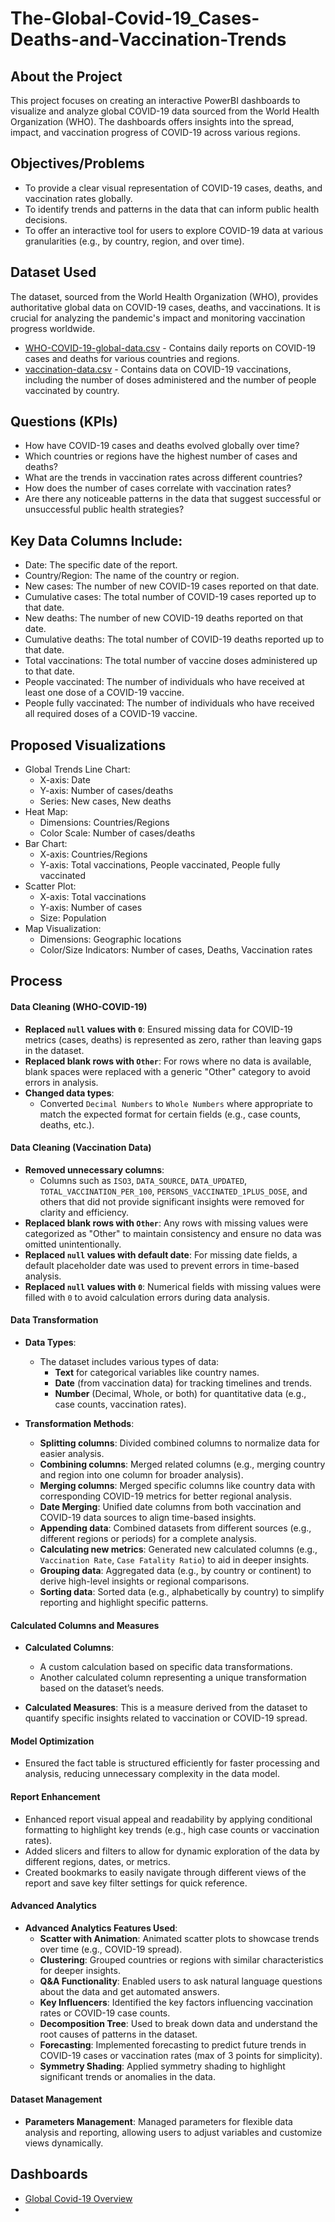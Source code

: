 # The-Global-Covid-19_Cases-Deaths-and-Vaccination-Trends

## About the Project
This project focuses on creating an interactive PowerBI dashboards to visualize and analyze global COVID-19 data sourced from the World Health Organization (WHO). The dashboards offers insights into the spread, impact, and vaccination progress of COVID-19 across various regions.

## Objectives/Problems
- To provide a clear visual representation of COVID-19 cases, deaths, and vaccination rates globally.
- To identify trends and patterns in the data that can inform public health decisions.
- To offer an interactive tool for users to explore COVID-19 data at various granularities (e.g., by country, region, and over time).

## Dataset Used
The dataset, sourced from the World Health Organization (WHO), provides authoritative global data on COVID-19 cases, deaths, and vaccinations. It is crucial for analyzing the pandemic's impact and monitoring vaccination progress worldwide.
- <a href="https://github.com/ludreinsalvador/global-covid-19_data_analysis_dashboards/blob/main/WHO-COVID-19-global-data.csv">WHO-COVID-19-global-data.csv</a> - Contains daily reports on COVID-19 cases and deaths for various countries and regions.
- <a href="https://github.com/ludreinsalvador/global-covid-19_data_analysis_dashboards/blob/main/vaccination-data.csv">vaccination-data.csv</a> - Contains data on COVID-19 vaccinations, including the number of doses administered and the number of people vaccinated by country.
  
## Questions (KPIs)
- How have COVID-19 cases and deaths evolved globally over time?
- Which countries or regions have the highest number of cases and deaths?
- What are the trends in vaccination rates across different countries?
- How does the number of cases correlate with vaccination rates?
- Are there any noticeable patterns in the data that suggest successful or unsuccessful public health strategies?

## Key Data Columns Include:
- Date: The specific date of the report.
- Country/Region: The name of the country or region.
- New cases: The number of new COVID-19 cases reported on that date.
- Cumulative cases: The total number of COVID-19 cases reported up to that date.
- New deaths: The number of new COVID-19 deaths reported on that date.
- Cumulative deaths: The total number of COVID-19 deaths reported up to that date.
- Total vaccinations: The total number of vaccine doses administered up to that date.
- People vaccinated: The number of individuals who have received at least one dose of a COVID-19 vaccine.
- People fully vaccinated: The number of individuals who have received all required doses of a COVID-19 vaccine.

## Proposed Visualizations
- Global Trends Line Chart:
  - X-axis: Date
  - Y-axis: Number of cases/deaths
  - Series: New cases, New deaths
- Heat Map:
  - Dimensions: Countries/Regions
  - Color Scale: Number of cases/deaths
- Bar Chart:
  - X-axis: Countries/Regions
  - Y-axis: Total vaccinations, People vaccinated, People fully vaccinated
- Scatter Plot:
  - X-axis: Total vaccinations
  - Y-axis: Number of cases
  - Size: Population
- Map Visualization:
  - Dimensions: Geographic locations
  - Color/Size Indicators: Number of cases, Deaths, Vaccination rates

## Process
#### Data Cleaning (WHO-COVID-19)
- **Replaced `null` values with `0`**: Ensured missing data for COVID-19 metrics (cases, deaths) is represented as zero, rather than leaving gaps in the dataset.
- **Replaced blank rows with `Other`**: For rows where no data is available, blank spaces were replaced with a generic "Other" category to avoid errors in analysis.
- **Changed data types**:
  - Converted `Decimal Numbers` to `Whole Numbers` where appropriate to match the expected format for certain fields (e.g., case counts, deaths, etc.).

#### Data Cleaning (Vaccination Data)
- **Removed unnecessary columns**: 
  - Columns such as `ISO3`, `DATA_SOURCE`, `DATA_UPDATED`, `TOTAL_VACCINATION_PER_100`, `PERSONS_VACCINATED_1PLUS_DOSE`, and others that did not provide significant insights were removed for clarity and efficiency.
- **Replaced blank rows with `Other`**: Any rows with missing values were categorized as "Other" to maintain consistency and ensure no data was omitted unintentionally.
- **Replaced `null` values with default date**: For missing date fields, a default placeholder date was used to prevent errors in time-based analysis.
- **Replaced `null` values with `0`**: Numerical fields with missing values were filled with `0` to avoid calculation errors during data analysis.

#### Data Transformation
- **Data Types**: 
  - The dataset includes various types of data:
    - **Text** for categorical variables like country names.
    - **Date** (from vaccination data) for tracking timelines and trends.
    - **Number** (Decimal, Whole, or both) for quantitative data (e.g., case counts, vaccination rates).

- **Transformation Methods**:
  - **Splitting columns**: Divided combined columns to normalize data for easier analysis.
  - **Combining columns**: Merged related columns (e.g., merging country and region into one column for broader analysis).
  - **Merging columns**: Merged specific columns like country data with corresponding COVID-19 metrics for better regional analysis.
  - **Date Merging**: Unified date columns from both vaccination and COVID-19 data sources to align time-based insights.
  - **Appending data**: Combined datasets from different sources (e.g., different regions or periods) for a complete analysis.
  - **Calculating new metrics**: Generated new calculated columns (e.g., `Vaccination Rate`, `Case Fatality Ratio`) to aid in deeper insights.
  - **Grouping data**: Aggregated data (e.g., by country or continent) to derive high-level insights or regional comparisons.
  - **Sorting data**: Sorted data (e.g., alphabetically by country) to simplify reporting and highlight specific patterns.

#### Calculated Columns and Measures
- **Calculated Columns**:
  - A custom calculation based on specific data transformations.
  - Another calculated column representing a unique transformation based on the dataset’s needs.

- **Calculated Measures**: This is a measure derived from the dataset to quantify specific insights related to vaccination or COVID-19 spread.

#### Model Optimization
- Ensured the fact table is structured efficiently for faster processing and analysis, reducing unnecessary complexity in the data model.

#### Report Enhancement
- Enhanced report visual appeal and readability by applying conditional formatting to highlight key trends (e.g., high case counts or vaccination rates).
- Added slicers and filters to allow for dynamic exploration of the data by different regions, dates, or metrics.
- Created bookmarks to easily navigate through different views of the report and save key filter settings for quick reference.

#### Advanced Analytics
- **Advanced Analytics Features Used**:
  - **Scatter with Animation**: Animated scatter plots to showcase trends over time (e.g., COVID-19 spread).
  - **Clustering**: Grouped countries or regions with similar characteristics for deeper insights.
  - **Q&A Functionality**: Enabled users to ask natural language questions about the data and get automated answers.
  - **Key Influencers**: Identified the key factors influencing vaccination rates or COVID-19 case counts.
  - **Decomposition Tree**: Used to break down data and understand the root causes of patterns in the dataset.
  - **Forecasting**: Implemented forecasting to predict future trends in COVID-19 cases or vaccination rates (max of 3 points for simplicity).
  - **Symmetry Shading**: Applied symmetry shading to highlight significant trends or anomalies in the data.

#### Dataset Management
- **Parameters Management**: Managed parameters for flexible data analysis and reporting, allowing users to adjust variables and customize views dynamically.

## Dashboards
- <a href="https://github.com/ludreinsalvador/global-covid-19_data_analysis_dashboards/blob/main/global-covid-19_overview.png">Global Covid-19 Overview</a>
- <a href="[https://github.com/ludreinsalvador/global-covid-19_data_analysis_dashboards/blob/main/global-covid-19_overview.png](https://github.com/ludreinsalvador/global-covid-19_data_analysis_dashboards/blob/main/global-vaccination_analysis.png)"></a>

